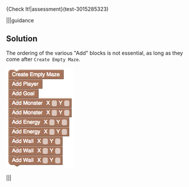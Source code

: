 
{Check It!|assessment}(test-3015285323)


|||guidance
## Solution

The ordering of the various "Add" blocks is not essential, as long as they come after `Create Empty Maze`.

![](.guides/img/challenge-9.png)

|||

